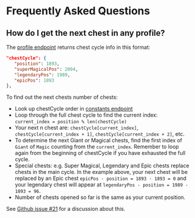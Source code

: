 # Frequently Asked Questions

## How do I get the next chest in any profile?

The [profile endpoint](/profile/profile) returns chest cycle info in this format:

```json
"chestCycle": {
   "position": 1893,
   "superMagicalPos": 2094,
   "legendaryPos": 1989,
   "epicPos": 1893
},
```

To find out the next chests number of chests:

- Look up chestCycle order in [constants endpoint](/info/constants)
- Loop through the full chest cycle to find the current index: `current_index = position % len(chestCycle)`
- Your next n chest are: `chestCycle[current_index]`, `chestCycle[current_index + 1]`, `chestCycle[current_index + 2]`, etc.
- To determine the next Giant or Magical chests, find the first index of `Giant` of `Magic` counting from the `current_index`. Remember to loop again from the beginning of chestCycle if you have exhausted the full cycle.
- Special chests: e.g. Super Magical, Legendary and Epic chests replace chests in the main cycle. In the example above, your next chest will be replaced by an Epic chest `epicPos - position = 1893 - 1893 = 0` and your legendary chest will appear at `legendaryPos - position = 1989 - 1893 = 96`.
- Number of chests opened so far is the same as your current position.

See [Github issue #21](https://github.com/cr-api/cr-api/issues/21) for a discussion about this.
